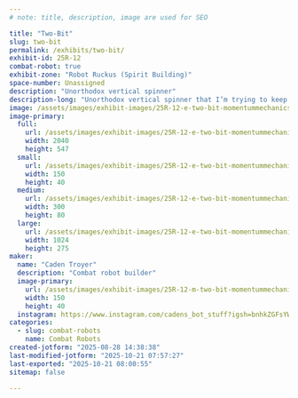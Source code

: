 ```yaml
---
# note: title, description, image are used for SEO

title: "Two-Bit"
slug: two-bit
permalink: /exhibits/two-bit/
exhibit-id: 25R-12
combat-robot: true
exhibit-zone: "Robot Ruckus (Spirit Building)"
space-number: Unassigned
description: "Unorthodox vertical spinner"
description-long: "Unorthodox vertical spinner that I’m trying to keep a surprise"
image: /assets/images/exhibit-images/25R-12-e-two-bit-momentummechanicslogo-168-300x80.png
image-primary: 
  full:
    url: /assets/images/exhibit-images/25R-12-e-two-bit-momentummechanicslogo-168-full.png
    width: 2040
    height: 547
  small:
    url: /assets/images/exhibit-images/25R-12-e-two-bit-momentummechanicslogo-168-150x40.png
    width: 150
    height: 40
  medium:
    url: /assets/images/exhibit-images/25R-12-e-two-bit-momentummechanicslogo-168-300x80.png
    width: 300
    height: 80
  large:
    url: /assets/images/exhibit-images/25R-12-e-two-bit-momentummechanicslogo-168-1024x275.png
    width: 1024
    height: 275
maker: 
  name: "Caden Troyer"
  description: "Combat robot builder"
  image-primary:
    url: /assets/images/exhibit-images/25R-12-m-two-bit-momentummechanicslogo-300x80.png
    width: 150
    height: 40
  instagram: https://www.instagram.com/cadens_bot_stuff?igsh=bnhkZGFsYWh5eDcx&utm_source=qr
categories: 
  - slug: combat-robots
    name: Combat Robots
created-jotform: "2025-08-28 14:38:38"
last-modified-jotform: "2025-10-21 07:57:27"
last-exported: "2025-10-21 08:00:55"
sitemap: false

---
```

